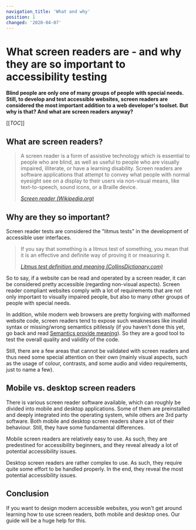 ```yaml
---
navigation_title: 'What and why'
position: 1
changed: '2020-04-07'
---
```


# What screen readers are - and why they are so important to accessibility testing

**Blind people are only one of many groups of people with special needs. Still, to develop and test accessible websites, screen readers are considered the most important addition to a web developer's toolset. But why is that? And what are screen readers anyway?**

[[_TOC_]]

## What are screen readers?

> A screen reader is a form of assistive technology which is essential to people who are blind, as well as useful to people who are visually impaired, illiterate, or have a learning disability. Screen readers are software applications that attempt to convey what people with normal eyesight see on a display to their users via non-visual means, like text-to-speech, sound icons, or a Braille device.
>
> <cite>[Screen reader (Wikipedia.org)](https://en.wikipedia.org/wiki/Screen_reader)</cite>

## Why are they so important?

Screen reader tests are considered the "litmus tests" in the development of accessible user interfaces.

> If you say that something is a litmus test of something, you mean that it is an effective and definite way of proving it or measuring it.
>
> <cite>[Litmus test definition and meaning (CollinsDictionary.com)](https://www.collinsdictionary.com/dictionary/english/litmus-test)</cite>

So to say, if a website can be read and operated by a screen reader, it can be considered pretty accessible (regarding non-visual aspects). Screen reader compliant websites comply with a lot of requirements that are not only important to visually impaired people, but also to many other groups of people with special needs.

In addition, while modern web browsers are pretty forgiving with malformed website code, screen readers tend to expose such weaknesses like invalid syntax or missing/wrong semantics pitilessly (if you haven't done this yet, go back and read [Semantics provide meaning](/knowledge/semantics/meaning)). So they are a good tool to test the overall quality and validity of the code.

Still, there are a few areas that cannot be validated with screen readers and thus need some special attention on their own (mainly visual aspects, such as the usage of colour, contrasts, and some audio and video requirements, just to name a few).

## Mobile vs. desktop screen readers

There is various screen reader software available, which can roughly be divided into mobile and desktop applications. Some of them are preinstalled and deeply integrated into the operating system, while others are 3rd party software. Both mobile and desktop screen readers share a lot of their behaviour. Still, they have some fundamental differences.

Mobile screen readers are relatively easy to use. As such, they are predestined for accessibility beginners, and they reveal already a lot of potential accessibility issues.

Desktop screen readers are rather complex to use. As such, they require quite some effort to be handled properly. In the end, they reveal the most potential accessibility issues.

## Conclusion

If you want to design modern accessible websites, you won't get around learning how to use screen readers, both mobile and desktop ones. Our guide will be a huge help for this.
